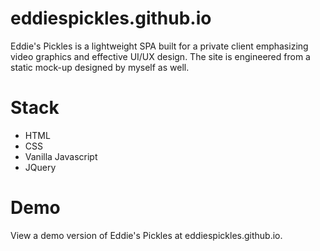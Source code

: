 # eddiespickles.github.io
Eddie's Pickles is a lightweight SPA built for a private client emphasizing video graphics and effective UI/UX design. The site is engineered from a static mock-up designed by myself as well. 

# Stack
* HTML
* CSS
* Vanilla Javascript
* JQuery

# Demo
View a demo version of Eddie's Pickles at eddiespickles.github.io. 
